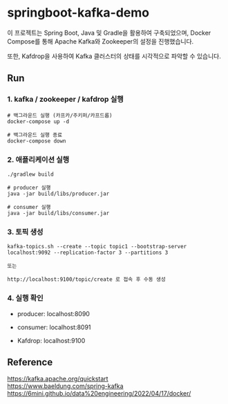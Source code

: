# springboot-kafka-demo

이 프로젝트는 Spring Boot, Java 및 Gradle을 활용하여 구축되었으며, Docker Compose를 통해 Apache Kafka와 Zookeeper의 설정을 진행했습니다. 

또한, Kafdrop을 사용하여 Kafka 클러스터의 상태를 시각적으로 파악할 수 있습니다.


## Run

### 1. kafka / zookeeper / kafdrop 실행
```shell
# 백그라운드 실행 (카프카/주키퍼/카프드롭)
docker-compose up -d

# 백그라운드 실행 종료
docker-compose down
```
### 2. 애플리케이션 실행
```shell
./gradlew build

# producer 실행
java -jar build/libs/producer.jar

# consumer 실행
java -jar build/libs/consumer.jar
```

### 3. 토픽 생성
```shell
kafka-topics.sh --create --topic topic1 --bootstrap-server localhost:9092 --replication-factor 3 --partitions 3

또는

http://localhost:9100/topic/create 로 접속 후 수동 생성
```

### 4. 실행 확인
- producer: localhost:8090

- consumer: localhost:8091

- Kafdrop: localhost:9100


## Reference
https://kafka.apache.org/quickstart \
https://www.baeldung.com/spring-kafka \
https://6mini.github.io/data%20engineering/2022/04/17/docker/
